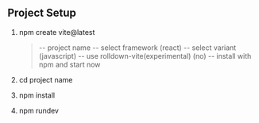 ## Project Setup

1. npm create vite@latest

   > -- project name
   > -- select framework (react)
   > -- select variant (javascript)
   > -- use rolldown-vite(experimental) (no)
   > -- install with npm and start now

2. cd project name
3. npm install
4. npm rundev
